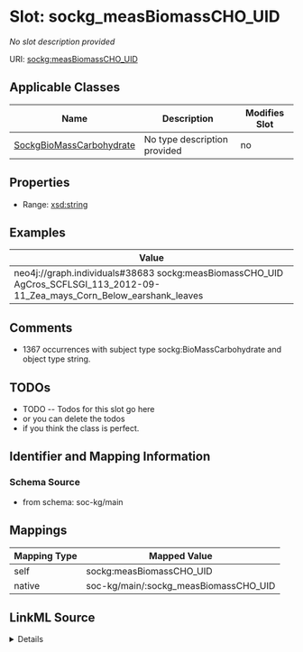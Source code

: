 

# Slot: sockg_measBiomassCHO_UID


_No slot description provided_





URI: [sockg:measBiomassCHO_UID](http://www.semanticweb.org/sockg/ontologies/2024/0/soil-carbon-ontology/measBiomassCHO_UID)



<!-- no inheritance hierarchy -->





## Applicable Classes

| Name | Description | Modifies Slot |
| --- | --- | --- |
| [SockgBioMassCarbohydrate](../classes/SockgBioMassCarbohydrate.md) | No type description provided |  no  |







## Properties

* Range: [xsd:string](http://www.w3.org/2001/XMLSchema#string)






## Examples

| Value |
| --- |
| neo4j://graph.individuals#38683 sockg:measBiomassCHO_UID AgCros_SCFLSGI_113_2012-09-11_Zea_mays_Corn_Below_earshank_leaves |

## Comments

* 1367 occurrences with subject type sockg:BioMassCarbohydrate and object type string.

## TODOs

* TODO -- Todos for this slot go here
* or you can delete the todos
* if you think the class is perfect.

## Identifier and Mapping Information







### Schema Source


* from schema: soc-kg/main




## Mappings

| Mapping Type | Mapped Value |
| ---  | ---  |
| self | sockg:measBiomassCHO_UID |
| native | soc-kg/main/:sockg_measBiomassCHO_UID |




## LinkML Source

<details>
```yaml
name: sockg_measBiomassCHO_UID
description: No slot description provided
todos:
- TODO -- Todos for this slot go here
- or you can delete the todos
- if you think the class is perfect.
comments:
- 1367 occurrences with subject type sockg:BioMassCarbohydrate and object type string.
examples:
- value: neo4j://graph.individuals#38683 sockg:measBiomassCHO_UID AgCros_SCFLSGI_113_2012-09-11_Zea_mays_Corn_Below_earshank_leaves
from_schema: soc-kg/main
rank: 1000
slot_uri: sockg:measBiomassCHO_UID
alias: sockg_measBiomassCHO_UID
domain_of:
- sockg_BioMassCarbohydrate
range: string

```
</details>